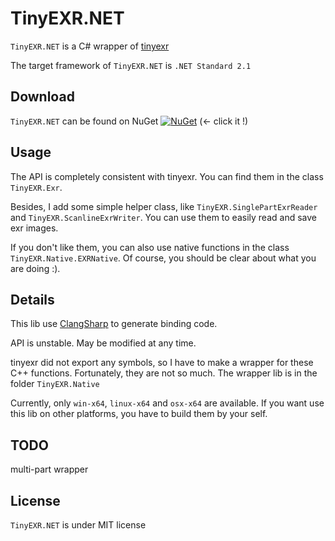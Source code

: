 # TinyEXR.NET

`TinyEXR.NET` is a C# wrapper of [tinyexr](https://github.com/syoyo/tinyexr)

The target framework of `TinyEXR.NET`  is `.NET Standard 2.1`

## Download

`TinyEXR.NET` can be found on NuGet [![NuGet](https://img.shields.io/nuget/v/TinyEXR.NET)](https://www.nuget.org/packages/TinyEXR.NET) (← click it !)

## Usage

The API is completely consistent with tinyexr. You can find them in the class `TinyEXR.Exr`.

Besides, I add some simple helper class, like `TinyEXR.SinglePartExrReader` and `TinyEXR.ScanlineExrWriter`. You can use them to easily read and save exr images.

If you don't like them, you can also use native functions in the class `TinyEXR.Native.EXRNative`. Of course, you should be clear about what you are doing :).

## Details

This lib use [ClangSharp](https://github.com/dotnet/ClangSharp) to generate binding code.

API is unstable. May be modified at any time.

tinyexr did not export any symbols, so I have to make a wrapper for these C++ functions. Fortunately, they are not so much. The wrapper lib is in the folder `TinyEXR.Native`

Currently, only `win-x64`, `linux-x64` and `osx-x64` are available. If you want use this lib on other platforms, you have to build them by your self.

## TODO

multi-part wrapper

## License

`TinyEXR.NET` is under MIT license
